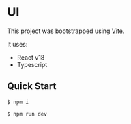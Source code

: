 # UI

This project was bootstrapped using [Vite](https://vitejs.dev/guide/).

It uses:

* React v18
* Typescript

## Quick Start

```
$ npm i
```

```
$ npm run dev
```

## 
